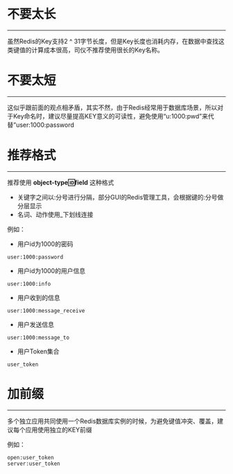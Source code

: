 # 不要太长

---

虽然Redis的Key支持2 ^ 31字节长度，但是Key长度也消耗内存，在数据中查找这类键值的计算成本很高，司仪不推荐使用很长的Key名称。

# 不要太短

---

这似乎跟前面的观点相矛盾，其实不然，由于Redis经常用于数据库场景，所以对于Key命名时，建议尽量提高KEY意义的可读性，避免使用“u:1000:pwd”来代替”user:1000:password

# 推荐格式

---

推荐使用 **object-type:id:field** 这种格式

* 关键字之间以:分号进行分隔，部分GUI的Redis管理工具，会根据键的:分号做分层显示
* 名词、动作使用\_下划线连接

例如：

* 用户id为1000的密码

```Redis
user:1000:password
```

* 用户id为1000的用户信息

```Redis
user:1000:info
```

* 用户收到的信息

```Redis
user:1000:message_receive
```

* 用户发送信息

```
user:1000:message_to
```

* 用户Token集合

```
user_token
```

# 加前缀

---

多个独立应用共同使用一个Redis数据库实例的时候，为避免键值冲突、覆盖，建议每个应用使用独立的KEY前缀

例如：

```
open:user_token
server:user_token
```



